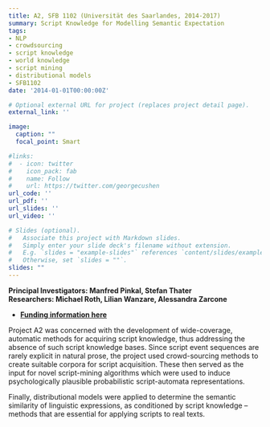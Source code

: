 ```yaml
---
title: A2, SFB 1102 (Universität des Saarlandes, 2014-2017)
summary: Script Knowledge for Modelling Semantic Expectation
tags:
- NLP
- crowdsourcing
- script knowledge
- world knowledge
- script mining
- distributional models
- SFB1102
date: '2014-01-01T00:00:00Z'

# Optional external URL for project (replaces project detail page).
external_link: ''

image:
  caption: ""
  focal_point: Smart

#links:
#  - icon: twitter
#    icon_pack: fab
#    name: Follow
#    url: https://twitter.com/georgecushen
url_code: ''
url_pdf: ''
url_slides: ''
url_video: ''

# Slides (optional).
#   Associate this project with Markdown slides.
#   Simply enter your slide deck's filename without extension.
#   E.g. `slides = "example-slides"` references `content/slides/example-slides.md`.
#   Otherwise, set `slides = ""`.
slides: ""
---
```



<p><b>Principal Investigators: Manfred Pinkal, Stefan Thater<br clear="none">Researchers: Michael Roth, Lilian Wanzare, Alessandra Zarcone</b></p>

- <b><a href="https://gepris.dfg.de/gepris/projekt/256239806" target="_blank">Funding information here</a></b>

<p>Project A2 was concerned with the development of wide-coverage, automatic methods for acquiring script knowledge, thus addressing the absence of such script knowledge bases. Since script event sequences are rarely explicit in natural prose, the project used crowd-sourcing methods to create suitable corpora for script acquisition. These  then served as the input for novel script-mining algorithms which were used to induce psychologically plausible probabilistic script-automata representations.</p>

<p>Finally, distributional models were applied to determine the semantic similarity of linguistic expressions, as conditioned by script knowledge – methods that are essential for applying scripts to real texts.</p>